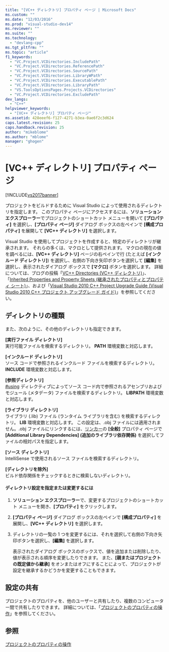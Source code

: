 ```yaml
---
title: "[VC++ ディレクトリ] プロパティ ページ | Microsoft Docs"
ms.custom: ""
ms.date: "12/03/2016"
ms.prod: "visual-studio-dev14"
ms.reviewer: ""
ms.suite: ""
ms.technology: 
  - "devlang-cpp"
ms.tgt_pltfrm: ""
ms.topic: "article"
f1_keywords: 
  - "VC.Project.VCDirectories.IncludePath"
  - "VC.Project.VCDirectories.ReferencePath"
  - "VC.Project.VCDirectories.SourcePath"
  - "VC.Project.VCDirectories.LibraryWPath"
  - "VC.Project.VCDirectories.ExecutablePath"
  - "VC.Project.VCDirectories.LibraryPath"
  - "VS.ToolsOptionsPages.Projects.VCDirectories"
  - "VC.Project.VCDirectories.ExcludePath"
dev_langs: 
  - "C++"
helpviewer_keywords: 
  - "[VC++ ディレクトリ] プロパティ ページ"
ms.assetid: 428eeef6-f127-4271-b3ea-0ae6f2c3d624
caps.latest.revision: 25
caps.handback.revision: 25
author: "mikeblome"
ms.author: "mblome"
manager: "ghogen"
---
```

# [VC++ ディレクトリ] プロパティ ページ
[!INCLUDE[vs2017banner](../assembler/inline/includes/vs2017banner.md)]

プロジェクトをビルドするために Visual Studio によって使用されるディレクトリを指定します。  このプロパティ ページにアクセスするには、**ソリューション エクスプローラー**でプロジェクトのショートカット メニューを開いて **\[プロパティ\]** を選択し、**\[プロパティ ページ\]** ダイアログ ボックスの左ペインで **\[構成プロパティ\]** を展開して **\[VC\+\+ ディレクトリ\]** を選択します。  
  
 Visual Studio を使用してプロジェクトを作成すると、特定のディレクトリが継承されます。  それらの多くは、マクロとして提供されます。  マクロの現在の値を調べるには、**\[VC\+\+ ディレクトリ\]** ページの右ペインで行 \(たとえば **\[インクルード ディレクトリ\]**\) を選択し、右側の下向き矢印ボタンを選択して **\[編集\]** を選択し、表示されたダイアログ ボックスで **\[マクロ\]** ボタンを選択します。  詳細については、ブログの投稿「[VC\+\+ Directories \(VC\+\+ ディレクトリ\)](http://blogs.msdn.com/b/vsproject/archive/2009/07/07/vc-directories.aspx)」、「[Inherited Properties and Property Sheets \(継承されたプロパティとプロパティ シート\)](http://blogs.msdn.com/b/vsproject/archive/2009/06/23/inherited-properties-and-property-sheets.aspx)」、および「[Visual Studio 2010 C\+\+ Project Upgrade Guide \(Visual Studio 2010 C\+\+ プロジェクト アップグレード ガイド\)](http://blogs.msdn.com/b/vcblog/archive/2010/03/02/visual-studio-2010-c-project-upgrade-guide.aspx)」を参照してください。  
  
## ディレクトリの種類  
 また、次のように、その他のディレクトリも指定できます。  
  
 **\[実行ファイル ディレクトリ\]**  
 実行可能ファイルを検索するディレクトリ。  **PATH** 環境変数と対応します。  
  
 **\[インクルード ディレクトリ\]**  
 ソース コードで参照されるインクルード ファイルを検索するディレクトリ。  **INCLUDE** 環境変数と対応します。  
  
 **\[参照ディレクトリ\]**  
 [\#using](../preprocessor/hash-using-directive-cpp.md) ディレクティブによってソース コード内で参照されるアセンブリおよびモジュール \(メタデータ\) ファイルを検索するディレクトリ。  **LIBPATH** 環境変数と対応します。  
  
 **\[ライブラリ ディレクトリ\]**  
 ライブラリ \(.lib\) ファイル \(ランタイム ライブラリを含む\) を検索するディレクトリ。  **LIB** 環境変数と対応します。  この設定は、.obj ファイルには適用されません。.obj ファイルにリンクするには、[リンカー](../ide/linker-property-pages.md)の **\[全般\]** プロパティ ページで **\[Additional Library Dependencies\] \(追加のライブラリ依存関係\)** を選択してファイルの相対パスを指定します。  
  
 **\[ソース ディレクトリ\]**  
 IntelliSense で使用されるソース ファイルを検索するディレクトリ。  
  
 **\[ディレクトリを除外\]**  
 ビルド依存関係をチェックするときに検索しないディレクトリ。  
  
#### ディレクトリ設定を指定または変更するには  
  
1.  **ソリューション エクスプローラー**で、変更するプロジェクトのショートカット メニューを開き、**\[プロパティ\]** をクリックします。  
  
2.  **\[プロパティ ページ\]** ダイアログ ボックスの左ペインで **\[構成プロパティ\]** を展開し、**\[VC\+\+ ディレクトリ\]** を選択します。  
  
3.  ディレクトリの一覧の 1 つを変更するには、それを選択して右側の下向き矢印ボタンを選択し、**\[編集\]** を選択します。  
  
     表示されたダイアログ ボックスのボックスで、値を追加または削除したり、値が表示される順序を変更したりできます。  また、**\[親またはプロジェクトの既定値から継承\]** をオンまたはオフにすることによって、プロジェクトが設定を継承するかどうかを変更することもできます。  
  
## 設定の共有  
 プロジェクトのプロパティを、他のユーザーと共有したり、複数のコンピューター間で共有したりできます。  詳細については、「[プロジェクトのプロパティの操作](../ide/working-with-project-properties.md)」を参照してください。  
  
## 参照  
 [プロジェクトのプロパティの操作](../ide/working-with-project-properties.md)